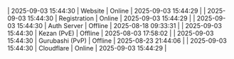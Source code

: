 | 2025-09-03 15:44:30 | Website | Online | 2025-09-03 15:44:29 |
| 2025-09-03 15:44:30 | Registration | Online | 2025-09-03 15:44:29 |
| 2025-09-03 15:44:30 | Auth Server | Offline | 2025-08-18 09:33:31 |
| 2025-09-03 15:44:30 | Kezan (PvE) | Offline | 2025-08-03 17:58:02 |
| 2025-09-03 15:44:30 | Gurubashi (PvP) | Offline | 2025-08-23 21:44:06 |
| 2025-09-03 15:44:30 | Cloudflare | Online | 2025-09-03 15:44:29 |
